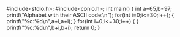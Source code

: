 #include<stdio.h>;
#include<conio.h>;
int main()
{
int a=65,b=97;
printf("Alphabet with their ASCII code:\n"); for(int i=0;i<=30;i++);
{
printf("%c:%d\n",a+i,a+i);
}
for(int i=0;i<=30;i++)
{
}
printf("%c:%d\n",b+i,b+i);
return 0;
}

